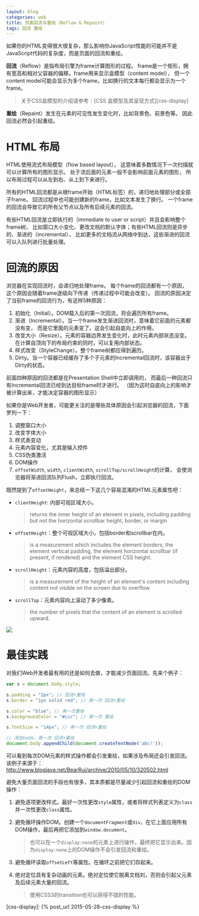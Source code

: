 ```yaml
---
layout: blog
categories: web
title: 页面回流与重绘（Reflow & Repaint）
tags: 回流 重绘
---
```


如果你的HTML变得很大很复杂，那么影响你JavaScript性能的可能并不是JavaScript代码的复杂度，而是页面的回流和重绘。

**回流**（Reflow）是指布局引擎为frame计算图形的过程。
frame是一个矩形，拥有宽高和相对父容器的偏移。frame用来显示盒模型（content model），
但一个content model可能会显示为多个frame，比如换行的文本每行都会显示为一个frame。

> 关于CSS盒模型的介绍请参考：[CSS 盒模型及其呈现方式][css-display]

**重绘**（Repaint）发生在元素的可见性发生变化时，比如背景色、前景色等。
因此回流必然会引起重绘。

<!--more-->

# HTML 布局

HTML使用流式布局模型（flow based layout），
这意味着多数情况下一次扫描就可以计算所有的图形显示。
处于流后面的元素一般不会影响前面元素的图形，
所以布局过程可以从左到右、从上到下来进行。

所有的HTML回流都是从根frame开始（HTML标签）的，递归地处理部分或全部子frame。
回流过程中也可能创建新的frame，比如文本发生了换行。
一个frame的回流会导致它的所有父节点以及所有后续元素的回流。

有些HTML回流是立即执行的（immediate to user or script）并且会影响整个frame树，
比如窗口大小变化、更改文档的默认字体；有些HTML回流则是异步的、渐进的（incremental），
比如更多的文档流从网络中到达，这些渐进的回流可以入队列进行批量处理。

# 回流的原因

浏览器在实现回流时，会递归地处理frame。 每个frame的回流都有一个原因，
这个原因会随着frame逐级向下传递（传递过程中可能会改变）。
回流的原因决定了当前frame的回流行为，有这样5种原因：

1. 初始化（Initial）。DOM载入后的第一次回流，将会遍历所有frame。
2. 渐进（Incremental）。当一个frame发生渐进回流时，意味着它前面的元素都没有变，
    而是它里面的元素变了。这会引起自底向上的作用。
3. 改变大小（Resize）。元素的容器边界发生变化时，此时元素内部状态没变。
    在计算自顶向下的布局约束的同时，可以复用内部状态。
4. 样式改变（StyleChange）。整个frame树都应得到遍历。
5. Dirty。当一个容器已经缓存了多个子元素的Incremental回流时，该容器出于Dirty的状态。

前面四种原因的回流都是在Presentation Shell中立即调用的，
而最后一种回流只有Incremental回流已经到达目标frame时才进行。
（因为这时自底向上的影响才被计算出来，才能决定容器的图形显示）

如果你是Web开发者，可能更关注的是哪些具体原因会引起浏览器的回流，下面罗列一下：

1. 调整窗口大小
2. 改变字体大小
3. 样式表变动
4. 元素内容变化，尤其是输入控件
5. CSS伪类激活
6. DOM操作
7. `offsetWidth`, `width`, `clientWidth`, `scrollTop/scrollHeight`的计算，
    会使浏览器将渐进回流队列Flush，立即执行回流。

既然提到了`offsetHeight`，来总结一下这几个容易混淆的HTML元素属性吧：

* `clientHeight`: 内部可视区域大小。

    > returns the inner height of an element in pixels, including padding but not the horizontal scrollbar height, border, or margin

* `offsetHeight`：整个可视区域大小，包括border和scrollbar在内。

    > is a measurement which includes the element borders, the element vertical padding, the element horizontal scrollbar (if present, if rendered) and the element CSS height.

* `scrollHeight`：元素内容的高度，包括溢出部分。

    > is a measurement of the height of an element's content including content not visible on the screen due to overflow

* `scrollTop`：元素内容向上滚动了多少像素。

    >  the number of pixels that the content of an element is scrolled upward. 

![][height]

# 最佳实践

对我们Web开发者最有用的还是如何去做，才能减少页面回流。先来个例子：

```javascript
var s = document.body.style; 

s.padding = "2px"; // 回流+重绘
s.border = "1px solid red"; // 再一次 回流+重绘

s.color = "blue"; // 再一次重绘
s.backgroundColor = "#ccc"; // 再一次 重绘

s.fontSize = "14px"; // 再一次 回流+重绘

// 添加node，再一次 回流+重绘
document.body.appendChild(document.createTextNode('abc!'));
```

可以看到每次DOM元素的样式操作都会引发重绘，如果涉及布局还会引发回流。
该例子来源于：http://www.blogjava.net/BearRui/archive/2010/05/10/320502.html

避免大量页面回流的手段也有很多，其本质都是尽量减少引起回流和重绘的DOM操作：

1. 避免逐项更改样式。最好一次性更改`style`属性，或者将样式列表定义为`class`并一次性更改`class`属性。
2. 避免循环操作DOM。创建一个`documentFragment`或`div`，在它上面应用所有DOM操作，最后再把它添加到`window.document`。
    
    > 也可以在一个`display:none`的元素上进行操作，最终把它显示出来。因为`display:none`上的DOM操作不会引发回流和重绘。
3. 避免循环读取`offsetLeft`等属性。在循环之前把它们存起来。
4. 绝对定位具有复杂动画的元素。绝对定位使它脱离文档刘，否则会引起父元素及后续元素大量的回流。
    
    > 使用CSS3的transition也可以获得不错的性能。

[height]: /assets/img/blog/css/height.png
[css-display]: {% post_url 2015-05-28-css-display %}

